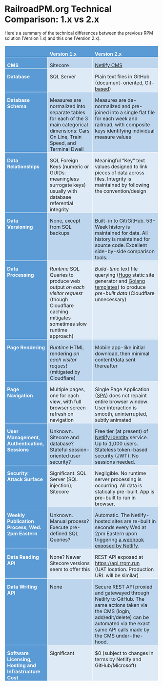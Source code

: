 # RailroadPM.org Technical Comparison: 1.x vs 2.x

Here's a summary of the technical differences between the previous RPM solution (Version 1.x) and this one (Version 2.x).

<table cellspacing=0 cellpadding=0 style='border-collapse:collapse;border:none'>
 <tr>
  <td width=132 valign=top style='width:98.75pt;border:solid white 1.0pt;
  border-right:none;background:#5B9BD5;padding:0in 5.4pt 0in 5.4pt'>
  <p class=MsoNormal style='margin-bottom:0in;margin-bottom:.0001pt;line-height:
  normal'><b><span style='color:white'>&nbsp;</span></b></p>
  </td>
  <td width=198 valign=top style='width:148.5pt;border-top:solid white 1.0pt;
  border-left:none;border-bottom:solid white 1.0pt;border-right:none;
  background:#5B9BD5;padding:0in 5.4pt 0in 5.4pt'>
  <p class=MsoNormal style='margin-bottom:0in;margin-bottom:.0001pt;line-height:
  normal'><b><span style='color:white'>Version 1.x</span></b></p>
  </td>
  <td width=294 valign=top style='width:220.25pt;border:solid white 1.0pt;
  border-left:none;background:#5B9BD5;padding:0in 5.4pt 0in 5.4pt'>
  <p class=MsoNormal style='margin-bottom:0in;margin-bottom:.0001pt;line-height:
  normal'><b><span style='color:white'>Version 2.x</span></b></p>
  </td>
 </tr>
 <tr>
  <td width=132 valign=top style='width:98.75pt;border:solid white 1.0pt;
  border-top:none;background:#5B9BD5;padding:0in 5.4pt 0in 5.4pt'>
  <p class=MsoNormal style='margin-bottom:0in;margin-bottom:.0001pt;line-height:
  normal'><b><span style='color:white'>CMS</span></b></p>
  </td>
  <td width=198 valign=top style='width:148.5pt;border-top:none;border-left:
  none;border-bottom:solid white 1.0pt;border-right:solid white 1.0pt;
  background:#BDD6EE;padding:0in 5.4pt 0in 5.4pt'>
  <p class=MsoNormal style='margin-bottom:0in;margin-bottom:.0001pt;line-height:
  normal'>Sitecore</p>
  </td>
  <td width=294 valign=top style='width:220.25pt;border-top:none;border-left:
  none;border-bottom:solid white 1.0pt;border-right:solid white 1.0pt;
  background:#BDD6EE;padding:0in 5.4pt 0in 5.4pt'>
  <p class=MsoNormal style='margin-bottom:0in;margin-bottom:.0001pt;line-height:
  normal'><span class=MsoHyperlink><a href="https://www.netlifycms.org/">Netlify
  CMS</a></span></p>
  </td>
 </tr>
 <tr>
  <td width=132 valign=top style='width:98.75pt;border:solid white 1.0pt;
  border-top:none;background:#5B9BD5;padding:0in 5.4pt 0in 5.4pt'>
  <p class=MsoNormal style='margin-bottom:0in;margin-bottom:.0001pt;line-height:
  normal'><b><span style='color:white'>Database</span></b></p>
  </td>
  <td width=198 valign=top style='width:148.5pt;border-top:none;border-left:
  none;border-bottom:solid white 1.0pt;border-right:solid white 1.0pt;
  background:#DEEAF6;padding:0in 5.4pt 0in 5.4pt'>
  <p class=MsoNormal style='margin-bottom:0in;margin-bottom:.0001pt;line-height:
  normal'>SQL Server</p>
  </td>
  <td width=294 valign=top style='width:220.25pt;border-top:none;border-left:
  none;border-bottom:solid white 1.0pt;border-right:solid white 1.0pt;
  background:#DEEAF6;padding:0in 5.4pt 0in 5.4pt'>
  <p class=MsoNormal style='margin-bottom:0in;margin-bottom:.0001pt;line-height:
  normal'>Plain text files in GitHub (<span class=MsoHyperlink><a
  href="https://en.wikipedia.org/wiki/Document-oriented_database">document-oriented</a></span>,
  <span class=MsoHyperlink><a href="https://headlesscms.org/about/">Git-based</a></span>)</p>
  </td>
 </tr>
 <tr>
  <td width=132 valign=top style='width:98.75pt;border:solid white 1.0pt;
  border-top:none;background:#5B9BD5;padding:0in 5.4pt 0in 5.4pt'>
  <p class=MsoNormal style='margin-bottom:0in;margin-bottom:.0001pt;line-height:
  normal'><b><span style='color:white'>Database Schema</span></b></p>
  </td>
  <td width=198 valign=top style='width:148.5pt;border-top:none;border-left:
  none;border-bottom:solid white 1.0pt;border-right:solid white 1.0pt;
  background:#BDD6EE;padding:0in 5.4pt 0in 5.4pt'>
  <p class=MsoNormal style='margin-bottom:0in;margin-bottom:.0001pt;line-height:
  normal'>Measures are normalized into separate tables for each of the 3 main categorical
  dimensions: Cars On Line, Train Speed, and Terminal Dwell</p>
  </td>
  <td width=294 valign=top style='width:220.25pt;border-top:none;border-left:
  none;border-bottom:solid white 1.0pt;border-right:solid white 1.0pt;
  background:#BDD6EE;padding:0in 5.4pt 0in 5.4pt'>
  <p class=MsoNormal style='margin-bottom:0in;margin-bottom:.0001pt;line-height:
  normal'>Measures are de-normalized and pre-joined into a single flat file for
  each week and railroad, with composite keys identifying individual measure
  values</p>
  </td>
 </tr>
 <tr>
  <td width=132 valign=top style='width:98.75pt;border:solid white 1.0pt;
  border-top:none;background:#5B9BD5;padding:0in 5.4pt 0in 5.4pt'>
  <p class=MsoNormal style='margin-bottom:0in;margin-bottom:.0001pt;line-height:
  normal'><b><span style='color:white'>Data Relationships</span></b></p>
  </td>
  <td width=198 valign=top style='width:148.5pt;border-top:none;border-left:
  none;border-bottom:solid white 1.0pt;border-right:solid white 1.0pt;
  background:#DEEAF6;padding:0in 5.4pt 0in 5.4pt'>
  <p class=MsoNormal style='margin-bottom:0in;margin-bottom:.0001pt;line-height:
  normal'>SQL Foreign Keys (numeric or GUIDs: meaningless surrogate keys)
  usually with database referential integrity</p>
  </td>
  <td width=294 valign=top style='width:220.25pt;border-top:none;border-left:
  none;border-bottom:solid white 1.0pt;border-right:solid white 1.0pt;
  background:#DEEAF6;padding:0in 5.4pt 0in 5.4pt'>
  <p class=MsoNormal style='margin-bottom:0in;margin-bottom:.0001pt;line-height:
  normal'>Meaningful “Key” text values designed to link pieces of data across
  files. Integrity is maintained by following the convention/design</p>
  </td>
 </tr>
 <tr>
  <td width=132 valign=top style='width:98.75pt;border:solid white 1.0pt;
  border-top:none;background:#5B9BD5;padding:0in 5.4pt 0in 5.4pt'>
  <p class=MsoNormal style='margin-bottom:0in;margin-bottom:.0001pt;line-height:
  normal'><b><span style='color:white'>Data Versioning</span></b></p>
  </td>
  <td width=198 valign=top style='width:148.5pt;border-top:none;border-left:
  none;border-bottom:solid white 1.0pt;border-right:solid white 1.0pt;
  background:#BDD6EE;padding:0in 5.4pt 0in 5.4pt'>
  <p class=MsoNormal style='margin-bottom:0in;margin-bottom:.0001pt;line-height:
  normal'>None, except from SQL backups</p>
  </td>
  <td width=294 valign=top style='width:220.25pt;border-top:none;border-left:
  none;border-bottom:solid white 1.0pt;border-right:solid white 1.0pt;
  background:#BDD6EE;padding:0in 5.4pt 0in 5.4pt'>
  <p class=MsoNormal style='margin-bottom:0in;margin-bottom:.0001pt;line-height:
  normal'>Built-in to Git/GitHub. 53-Week history is maintained for data. All history is maintained for source code. Excellent side-by-side comparison tools.</p>
  </td>
 </tr>
 <tr>
  <td width=132 valign=top style='width:98.75pt;border:solid white 1.0pt;
  border-top:none;background:#5B9BD5;padding:0in 5.4pt 0in 5.4pt'>
  <p class=MsoNormal style='margin-bottom:0in;margin-bottom:.0001pt;line-height:
  normal'><b><span style='color:white'>Data Processing</span></b></p>
  </td>
  <td width=198 valign=top style='width:148.5pt;border-top:none;border-left:
  none;border-bottom:solid white 1.0pt;border-right:solid white 1.0pt;
  background:#DEEAF6;padding:0in 5.4pt 0in 5.4pt'>
  <p class=MsoNormal style='margin-bottom:0in;margin-bottom:.0001pt;line-height:
  normal'><i>Runtime</i> SQL Queries to produce web output <i>on each visitor request</i>
  (though Cloudflare caching mitigates sometimes slow runtime approach)</p>
  </td>
  <td width=294 valign=top style='width:220.25pt;border-top:none;border-left:
  none;border-bottom:solid white 1.0pt;border-right:solid white 1.0pt;
  background:#DEEAF6;padding:0in 5.4pt 0in 5.4pt'>
  <p class=MsoNormal style='margin-bottom:0in;margin-bottom:.0001pt;line-height:
  normal'><i>Build-time</i> text file querying (<span class=MsoHyperlink><a
  href="https://gohugo.io/">Hugo</a></span> static site generator and <span
  class=MsoHyperlink><a href="https://golang.org/pkg/text/template/">Golang
  templates</a></span>) to produce <i>pre-built data</i> (Cloudflare unnecessary)</p>
  </td>
 </tr>
 <tr>
  <td width=132 valign=top style='width:98.75pt;border:solid white 1.0pt;
  border-top:none;background:#5B9BD5;padding:0in 5.4pt 0in 5.4pt'>
  <p class=MsoNormal style='margin-bottom:0in;margin-bottom:.0001pt;line-height:
  normal'><b><span style='color:white'>Page Rendering</span></b></p>
  </td>
  <td width=198 valign=top style='width:148.5pt;border-top:none;border-left:
  none;border-bottom:solid white 1.0pt;border-right:solid white 1.0pt;
  background:#BDD6EE;padding:0in 5.4pt 0in 5.4pt'>
  <p class=MsoNormal style='margin-bottom:0in;margin-bottom:.0001pt;line-height:
  normal'><i>Runtime</i> HTML rendering <i>on each visitor request</i>
  (mitigated by Cloudflare)</p>
  </td>
  <td width=294 valign=top style='width:220.25pt;border-top:none;border-left:
  none;border-bottom:solid white 1.0pt;border-right:solid white 1.0pt;
  background:#BDD6EE;padding:0in 5.4pt 0in 5.4pt'>
  <p class=MsoNormal style='margin-bottom:0in;margin-bottom:.0001pt;line-height:
  normal'>Mobile app-like initial download, then minimal content/data sent
  thereafter</p>
  </td>
 </tr>
 <tr>
  <td width=132 valign=top style='width:98.75pt;border:solid white 1.0pt;
  border-top:none;background:#5B9BD5;padding:0in 5.4pt 0in 5.4pt'>
  <p class=MsoNormal style='margin-bottom:0in;margin-bottom:.0001pt;line-height:
  normal'><b><span style='color:white'>Page Navigation</span></b></p>
  </td>
  <td width=198 valign=top style='width:148.5pt;border-top:none;border-left:
  none;border-bottom:solid white 1.0pt;border-right:solid white 1.0pt;
  background:#DEEAF6;padding:0in 5.4pt 0in 5.4pt'>
  <p class=MsoNormal style='margin-bottom:0in;margin-bottom:.0001pt;line-height:
  normal'>Multiple pages, one for each view, with full browser screen refresh
  on navigation</p>
  </td>
  <td width=294 valign=top style='width:220.25pt;border-top:none;border-left:
  none;border-bottom:solid white 1.0pt;border-right:solid white 1.0pt;
  background:#DEEAF6;padding:0in 5.4pt 0in 5.4pt'>
  <p class=MsoNormal style='margin-bottom:0in;margin-bottom:.0001pt;line-height:
  normal'>Single Page Application (<span class=MsoHyperlink><a
  href="https://en.wikipedia.org/wiki/Single-page_application">SPA</a></span>) does
  not repaint entire browser window. User interaction is smooth, uninterrupted,
  subtly animated</p>
  </td>
 </tr>
 <tr>
  <td width=132 valign=top style='width:98.75pt;border:solid white 1.0pt;
  border-top:none;background:#5B9BD5;padding:0in 5.4pt 0in 5.4pt'>
  <p class=MsoNormal style='margin-bottom:0in;margin-bottom:.0001pt;line-height:
  normal'><b><span style='color:white'>User Management, Authentication, Sessions</span></b></p>
  </td>
  <td width=198 valign=top style='width:148.5pt;border-top:none;border-left:
  none;border-bottom:solid white 1.0pt;border-right:solid white 1.0pt;
  background:#BDD6EE;padding:0in 5.4pt 0in 5.4pt'>
  <p class=MsoNormal style='margin-bottom:0in;margin-bottom:.0001pt;line-height:
  normal'>Unknown. Sitecore and database? Stateful session-oriented user security?</p>
  </td>
  <td width=294 valign=top style='width:220.25pt;border-top:none;border-left:
  none;border-bottom:solid white 1.0pt;border-right:solid white 1.0pt;
  background:#BDD6EE;padding:0in 5.4pt 0in 5.4pt'>
  <p class=MsoNormal style='margin-bottom:0in;margin-bottom:.0001pt;line-height:
  normal'>Free tier (at present) of <span class=MsoHyperlink><a
  href="https://www.netlify.com/docs/identity/">Netlify Identity</a></span>
  service. Up to 1,000 users. Stateless token-based security (<span
  class=MsoHyperlink><a href="https://en.wikipedia.org/wiki/JSON_Web_Token">JWT</a></span>).
  No sessions needed.</p>
  </td>
 </tr>
 <tr>
  <td width=132 valign=top style='width:98.75pt;border:solid white 1.0pt;
  border-top:none;background:#5B9BD5;padding:0in 5.4pt 0in 5.4pt'>
  <p class=MsoNormal style='margin-bottom:0in;margin-bottom:.0001pt;line-height:
  normal'><b><span style='color:white'>Security: Attack Surface</span></b></p>
  </td>
  <td width=198 valign=top style='width:148.5pt;border-top:none;border-left:
  none;border-bottom:solid white 1.0pt;border-right:solid white 1.0pt;
  background:#DEEAF6;padding:0in 5.4pt 0in 5.4pt'>
  <p class=MsoNormal style='margin-bottom:0in;margin-bottom:.0001pt;line-height:
  normal'>Significant. SQL Server (SQL injection), Sitecore</p>
  </td>
  <td width=294 valign=top style='width:220.25pt;border-top:none;border-left:
  none;border-bottom:solid white 1.0pt;border-right:solid white 1.0pt;
  background:#DEEAF6;padding:0in 5.4pt 0in 5.4pt'>
  <p class=MsoNormal style='margin-bottom:0in;margin-bottom:.0001pt;line-height:
  normal'>Negligible. No runtime server processing is occurring. All data is
  statically pre-built. App is pre-built to run in browser.</p>
  </td>
 </tr>
 <tr>
  <td width=132 valign=top style='width:98.75pt;border:solid white 1.0pt;
  border-top:none;background:#5B9BD5;padding:0in 5.4pt 0in 5.4pt'>
  <p class=MsoNormal style='margin-bottom:0in;margin-bottom:.0001pt;line-height:
  normal'><b><span style='color:white'>Weekly Publication Process, Wed. 2pm
  Eastern</span></b></p>
  </td>
  <td width=198 valign=top style='width:148.5pt;border-top:none;border-left:
  none;border-bottom:solid white 1.0pt;border-right:solid white 1.0pt;
  background:#BDD6EE;padding:0in 5.4pt 0in 5.4pt'>
  <p class=MsoNormal style='margin-bottom:0in;margin-bottom:.0001pt;line-height:
  normal'>Unknown. Manual process? Execute pre-defined SQL Queries?</p>
  </td>
  <td width=294 valign=top style='width:220.25pt;border-top:none;border-left:
  none;border-bottom:solid white 1.0pt;border-right:solid white 1.0pt;
  background:#BDD6EE;padding:0in 5.4pt 0in 5.4pt'>
  <p class=MsoNormal style='margin-bottom:0in;margin-bottom:.0001pt;line-height:
  normal'>Automatic. The Netlify-hosted sites are re-built in seconds every Wed
  at 2pm Eastern upon triggering <span class=MsoHyperlink><a
  href="https://www.netlify.com/docs/webhooks/#incoming-webhooks">a webhook
  exposed by Netlify</a></span>.</p>
  </td>
 </tr>
 <tr>
  <td width=132 valign=top style='width:98.75pt;border:solid white 1.0pt;
  border-top:none;background:#5B9BD5;padding:0in 5.4pt 0in 5.4pt'>
  <p class=MsoNormal style='margin-bottom:0in;margin-bottom:.0001pt;line-height:
  normal'><b><span style='color:white'>Data Reading API</span></b></p>
  </td>
  <td width=198 valign=top style='width:148.5pt;border-top:none;border-left:
  none;border-bottom:solid white 1.0pt;border-right:solid white 1.0pt;
  background:#DEEAF6;padding:0in 5.4pt 0in 5.4pt'>
  <p class=MsoNormal style='margin-bottom:0in;margin-bottom:.0001pt;line-height:
  normal'>None? Newer Sitecore versions seem to offer this</p>
  </td>
  <td width=294 valign=top style='width:220.25pt;border-top:none;border-left:
  none;border-bottom:solid white 1.0pt;border-right:solid white 1.0pt;
  background:#DEEAF6;padding:0in 5.4pt 0in 5.4pt'>
  <p class=MsoNormal style='margin-bottom:0in;margin-bottom:.0001pt;line-height:
  normal'>REST API exposed at <span class=MsoHyperlink><a
  href="https://api.rrpm.run">https://api.rrpm.run</a><br>
  </span>(UAT location. Production URL will be similar)</p>
  </td>
 </tr>
 <tr>
  <td width=132 valign=top style='width:98.75pt;border:solid white 1.0pt;
  border-top:none;background:#5B9BD5;padding:0in 5.4pt 0in 5.4pt'>
  <p class=MsoNormal style='margin-bottom:0in;margin-bottom:.0001pt;line-height:
  normal'><b><span style='color:white'>Data Writing API</span></b></p>
  </td>
  <td width=198 valign=top style='width:148.5pt;border-top:none;border-left:
  none;border-bottom:solid white 1.0pt;border-right:solid white 1.0pt;
  background:#BDD6EE;padding:0in 5.4pt 0in 5.4pt'>
  <p class=MsoNormal style='margin-bottom:0in;margin-bottom:.0001pt;line-height:
  normal'>None</p>
  </td>
  <td width=294 valign=top style='width:220.25pt;border-top:none;border-left:
  none;border-bottom:solid white 1.0pt;border-right:solid white 1.0pt;
  background:#BDD6EE;padding:0in 5.4pt 0in 5.4pt'>
  <p class=MsoNormal style='margin-bottom:0in;margin-bottom:.0001pt;line-height:
  normal'>Secure REST API proxied and gatewayed through Netlify to GitHub. The
  same actions taken via the CMS (login, add/edit/delete) can be automated via
  the exact same API calls made by the CMS under-the-hood.</p>
  </td>
 </tr>
 <tr>
  <td width=132 valign=top style='width:98.75pt;border:solid white 1.0pt;
  border-top:none;background:#5B9BD5;padding:0in 5.4pt 0in 5.4pt'>
  <p class=MsoNormal style='margin-bottom:0in;margin-bottom:.0001pt;line-height:
  normal'><b><span style='color:white'>Software Licensing, Hosting and
  Infrastructure Cost</span></b></p>
  </td>
  <td width=198 valign=top style='width:148.5pt;border-top:none;border-left:
  none;border-bottom:solid white 1.0pt;border-right:solid white 1.0pt;
  background:#DEEAF6;padding:0in 5.4pt 0in 5.4pt'>
  <p class=MsoNormal style='margin-bottom:0in;margin-bottom:.0001pt;line-height:
  normal'>Significant</p>
  </td>
  <td width=294 valign=top style='width:220.25pt;border-top:none;border-left:
  none;border-bottom:solid white 1.0pt;border-right:solid white 1.0pt;
  background:#DEEAF6;padding:0in 5.4pt 0in 5.4pt'>
  <p class=MsoNormal style='margin-bottom:0in;margin-bottom:.0001pt;line-height:
  normal'>$0 (subject to changes in terms by Netlify and GitHub/Microsoft)</p>
  </td>
 </tr>
</table>
